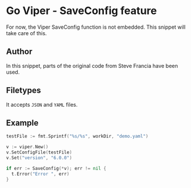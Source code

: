 # Go Viper - SaveConfig feature

For now, the Viper SaveConfig function is not embedded. This snippet will take care of this.

## Author

In this snippet, parts of the original  code from Steve Francia have been used.

## Filetypes

It accepts `JSON` and `YAML` files.

## Example

```go
testFile := fmt.Sprintf("%s/%s", workDir, "demo.yaml")

v := viper.New()
v.SetConfigFile(testFile)
v.Set("version", "6.0.0")

if err := SaveConfig(*v); err != nil {
  t.Error("Error ", err)
}
```
